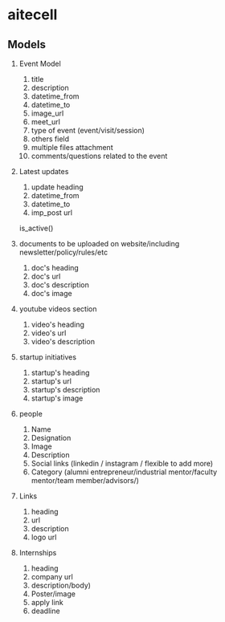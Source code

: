 # aitecell


## Models

1. Event Model
    1. title
    2. description
    3. datetime_from
    4. datetime_to
    5. image_url
    6. meet_url
    7. type of event (event/visit/session)
    7. others field
    8. multiple files attachment
    9. comments/questions related to the event


2. Latest updates
    1. update heading
    2. datetime_from
    3. datetime_to
    4. imp_post url
    
    is_active()

3. documents to be uploaded on website/including newsletter/policy/rules/etc
    1. doc's heading
    2. doc's url
    3. doc's description
    4. doc's image

4. youtube videos section
    1. video's heading
    2. video's url
    3. video's description

5. startup initiatives
    1. startup's heading
    2. startup's url
    3. startup's description
    4. startup's image

6. people
    1. Name
    2. Designation
    3. Image
    4. Description
    5. Social links (linkedin / instagram / flexible to add more)
    6. Category (alumni entrepreneur/industrial mentor/faculty mentor/team member/advisors/)

7. Links
    1. heading
    2. url
    3. description
    4. logo url

8. Internships
    1. heading
    2. company url
    3. description/body)
    4. Poster/image
    5. apply link
    6. deadline
